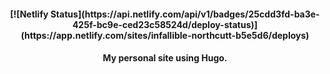 <h4 align="center">[![Netlify Status](https://api.netlify.com/api/v1/badges/25cdd3fd-ba3e-425f-bc9e-ced23c58524d/deploy-status)](https://app.netlify.com/sites/infallible-northcutt-b5e5d6/deploys)<h4 align="center">

My personal site using Hugo.
